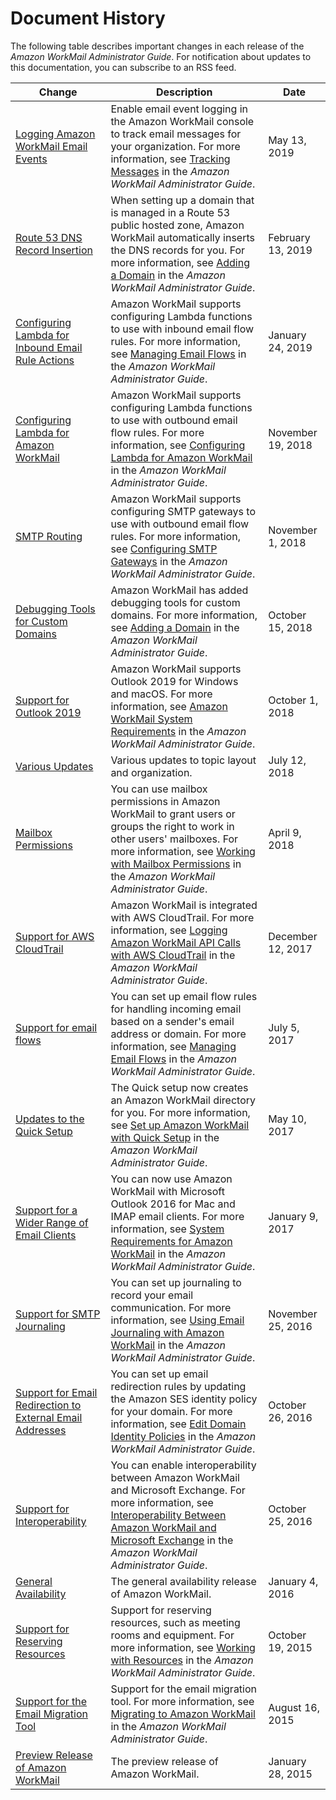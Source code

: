 # Document History<a name="DocumentHistory"></a>

The following table describes important changes in each release of the *Amazon WorkMail Administrator Guide*\. For notification about updates to this documentation, you can subscribe to an RSS feed\. 

| Change | Description | Date | 
| --- |--- |--- |
| [Logging Amazon WorkMail Email Events](#DocumentHistory) | Enable email event logging in the Amazon WorkMail console to track email messages for your organization\. For more information, see [Tracking Messages](https://docs.aws.amazon.com/workmail/latest/adminguide/tracking.html) in the *Amazon WorkMail Administrator Guide*\. | May 13, 2019 | 
| [Route 53 DNS Record Insertion](#DocumentHistory) | When setting up a domain that is managed in a Route 53 public hosted zone, Amazon WorkMail automatically inserts the DNS records for you\. For more information, see [Adding a Domain](https://docs.aws.amazon.com/workmail/latest/adminguide/add_domain.html) in the *Amazon WorkMail Administrator Guide*\. | February 13, 2019 | 
| [Configuring Lambda for Inbound Email Rule Actions](#DocumentHistory) | Amazon WorkMail supports configuring Lambda functions to use with inbound email flow rules\. For more information, see [Managing Email Flows](https://docs.aws.amazon.com/workmail/latest/adminguide/email-flows.html) in the *Amazon WorkMail Administrator Guide*\. | January 24, 2019 | 
| [Configuring Lambda for Amazon WorkMail](#DocumentHistory) | Amazon WorkMail supports configuring Lambda functions to use with outbound email flow rules\. For more information, see [Configuring Lambda for Amazon WorkMail](https://docs.aws.amazon.com/workmail/latest/adminguide/lambda.html) in the *Amazon WorkMail Administrator Guide*\. | November 19, 2018 | 
| [SMTP Routing](#DocumentHistory) | Amazon WorkMail supports configuring SMTP gateways to use with outbound email flow rules\. For more information, see [Configuring SMTP Gateways](https://docs.aws.amazon.com/workmail/latest/adminguide/smtp-gateway.html) in the *Amazon WorkMail Administrator Guide*\. | November 1, 2018 | 
| [Debugging Tools for Custom Domains](#DocumentHistory) | Amazon WorkMail has added debugging tools for custom domains\. For more information, see [Adding a Domain](https://docs.aws.amazon.com/workmail/latest/adminguide/add_domain.html) in the *Amazon WorkMail Administrator Guide*\. | October 15, 2018 | 
| [Support for Outlook 2019](#DocumentHistory) | Amazon WorkMail supports Outlook 2019 for Windows and macOS\. For more information, see [Amazon WorkMail System Requirements](https://docs.aws.amazon.com/workmail/latest/adminguide/what_is.html#accessing_workmail) in the *Amazon WorkMail Administrator Guide*\. | October 1, 2018 | 
| [Various Updates](#DocumentHistory) | Various updates to topic layout and organization\. | July 12, 2018 | 
| [Mailbox Permissions](#DocumentHistory) | You can use mailbox permissions in Amazon WorkMail to grant users or groups the right to work in other users' mailboxes\. For more information, see [Working with Mailbox Permissions](https://docs.aws.amazon.com/workmail/latest/adminguide/mail_perms_overview.html) in the *Amazon WorkMail Administrator Guide*\. | April 9, 2018 | 
| [Support for AWS CloudTrail](#DocumentHistory) | Amazon WorkMail is integrated with AWS CloudTrail\. For more information, see [Logging Amazon WorkMail API Calls with AWS CloudTrail](https://docs.aws.amazon.com/workmail/latest/adminguide/logging-using-cloudtrail.html) in the *Amazon WorkMail Administrator Guide*\. | December 12, 2017 | 
| [Support for email flows](#DocumentHistory) | You can set up email flow rules for handling incoming email based on a sender's email address or domain\. For more information, see [Managing Email Flows](https://docs.aws.amazon.com/workmail/latest/adminguide/email-flows.html) in the *Amazon WorkMail Administrator Guide*\. | July 5, 2017 | 
| [Updates to the Quick Setup](#DocumentHistory) | The Quick setup now creates an Amazon WorkMail directory for you\. For more information, see [Set up Amazon WorkMail with Quick Setup](https://docs.aws.amazon.com/workmail/latest/adminguide/quick_setup.html) in the *Amazon WorkMail Administrator Guide*\. | May 10, 2017 | 
| [Support for a Wider Range of Email Clients](#DocumentHistory) | You can now use Amazon WorkMail with Microsoft Outlook 2016 for Mac and IMAP email clients\. For more information, see [System Requirements for Amazon WorkMail](https://docs.aws.amazon.com/workmail/latest/adminguide/what_is.html#accessing_workmail) in the *Amazon WorkMail Administrator Guide*\. | January 9, 2017 | 
| [Support for SMTP Journaling](#DocumentHistory) | You can set up journaling to record your email communication\. For more information, see [Using Email Journaling with Amazon WorkMail](https://docs.aws.amazon.com/workmail/latest/adminguide/journaling_overview.html) in the *Amazon WorkMail Administrator Guide*\. | November 25, 2016 | 
| [Support for Email Redirection to External Email Addresses](#DocumentHistory) | You can set up email redirection rules by updating the Amazon SES identity policy for your domain\. For more information, see [Edit Domain Identity Policies](https://docs.aws.amazon.com/workmail/latest/adminguide/editing_domains.html) in the *Amazon WorkMail Administrator Guide*\. | October 26, 2016 | 
| [Support for Interoperability](#DocumentHistory) | You can enable interoperability between Amazon WorkMail and Microsoft Exchange\. For more information, see [Interoperability Between Amazon WorkMail and Microsoft Exchange](https://docs.aws.amazon.com/workmail/latest/adminguide/interoperability.html) in the *Amazon WorkMail Administrator Guide*\. | October 25, 2016 | 
| [General Availability](#DocumentHistory) | The general availability release of Amazon WorkMail\. | January 4, 2016 | 
| [Support for Reserving Resources](#DocumentHistory) | Support for reserving resources, such as meeting rooms and equipment\. For more information, see [Working with Resources](https://docs.aws.amazon.com/workmail/latest/adminguide/resources_overview.html) in the *Amazon WorkMail Administrator Guide*\. | October 19, 2015 | 
| [Support for the Email Migration Tool](#DocumentHistory) | Support for the email migration tool\. For more information, see [Migrating to Amazon WorkMail](https://docs.aws.amazon.com/workmail/latest/adminguide/migration_overview.html) in the *Amazon WorkMail Administrator Guide*\. | August 16, 2015 | 
| [Preview Release of Amazon WorkMail](#DocumentHistory) | The preview release of Amazon WorkMail\. | January 28, 2015 | 